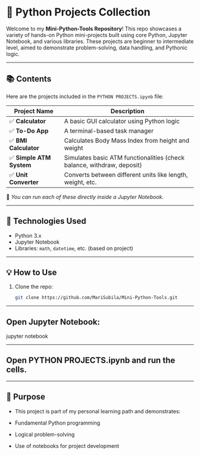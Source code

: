 # 🐍 Python Projects Collection

Welcome to my **Mini-Python-Tools Repository**! This repo showcases a variety of hands-on Python mini-projects built using core Python, Jupyter Notebook, and various libraries. 
These projects are beginner to intermediate level, aimed to demonstrate problem-solving, data handling, and Pythonic logic.

---

## 📚 Contents

Here are the projects included in the `PYTHON PROJECTS.ipynb` file:

| Project Name           | Description |
|------------------------|-------------|
| ✅ **Calculator**        | A basic GUI calculator using Python logic |
| ✅ **To-Do App**         | A terminal-based task manager |
| ✅ **BMI Calculator**    | Calculates Body Mass Index from height and weight |
| ✅ **Simple ATM System** | Simulates basic ATM functionalities (check balance, withdraw, deposit) |
| ✅ **Unit Converter**    | Converts between different units like length, weight, etc. |

 📌 *You can run each of these directly inside a Jupyter Notebook.*

---

## 🔧 Technologies Used

- Python 3.x  
- Jupyter Notebook  
- Libraries: `math`, `datetime`, etc. (based on project)

---

## 💡 How to Use

1. Clone the repo:
   ```bash
   git clone https://github.com/MariSubila/Mini-Python-Tools.git

---
## Open Jupyter Notebook:
   jupyter notebook

---
## Open PYTHON PROJECTS.ipynb and run the cells.

---
## 🎯 Purpose
* This project is part of my personal learning path and demonstrates:

* Fundamental Python programming

* Logical problem-solving

* Use of notebooks for project development
   



